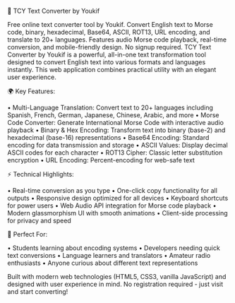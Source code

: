 🌟 TCY Text Converter by Youkif

Free online text converter tool by Youkif. Convert English text to Morse code, binary, hexadecimal, Base64, ASCII, ROT13, URL encoding, and translate to 20+ languages. Features audio Morse code playback, real-time conversion, and mobile-friendly design. No signup required.
TCY Text Converter by Youkif is a powerful, all-in-one text transformation tool designed to convert English text into various formats and languages instantly. This web application combines practical utility with an elegant user experience.

🌍 Key Features:

•  Multi-Language Translation: Convert text to 20+ languages including Spanish, French, German, Japanese, Chinese, Arabic, and more
•  Morse Code Converter: Generate International Morse Code with interactive audio playback
•  Binary & Hex Encoding: Transform text into binary (base-2) and hexadecimal (base-16) representations
•  Base64 Encoding: Standard encoding for data transmission and storage
•  ASCII Values: Display decimal ASCII codes for each character
•  ROT13 Cipher: Classic letter substitution encryption
•  URL Encoding: Percent-encoding for web-safe text

⚡ Technical Highlights:

•  Real-time conversion as you type
•  One-click copy functionality for all outputs
•  Responsive design optimized for all devices
•  Keyboard shortcuts for power users
•  Web Audio API integration for Morse code playback
•  Modern glassmorphism UI with smooth animations
•  Client-side processing for privacy and speed

🎯 Perfect For:

•  Students learning about encoding systems
•  Developers needing quick text conversions
•  Language learners and translators
•  Amateur radio enthusiasts
•  Anyone curious about different text representations

Built with modern web technologies (HTML5, CSS3, vanilla JavaScript) and designed with user experience in mind. No registration required - just visit and start converting!

